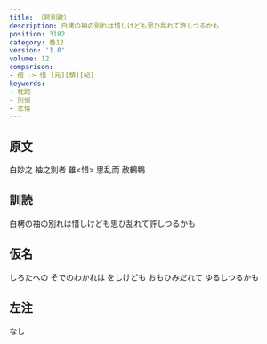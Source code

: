 ```yaml
---
title: （悲別歌）
description: 白栲の袖の別れは惜しけども思ひ乱れて許しつるかも
position: 3182
category: 巻12
version: '1.0'
volume: 12
comparison:
- 借 -> 惜 [元][類][紀]
keywords:
- 枕詞
- 別悞
- 恋情
---
```


## 原文

白妙之 袖之別者 雖<惜> 思乱而 赦鶴鴨

## 訓読

白栲の袖の別れは惜しけども思ひ乱れて許しつるかも

## 仮名

しろたへの そでのわかれは をしけども おもひみだれて ゆるしつるかも

## 左注

なし
